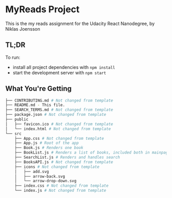 # MyReads Project

This is the my reads assignment for the Udacity React Nanodegree, by Niklas Joensson

## TL;DR

To run:

* install all project dependencies with `npm install`
* start the development server with `npm start`

## What You're Getting
```bash
├── CONTRIBUTING.md # Not changed from template
├── README.md - This file.
├── SEARCH_TERMS.md # Not changed from template
├── package.json # Not changed from template
├── public
│   ├── favicon.ico # Not changed from template
│   └── index.html # Not changed from template
└── src
    ├── App.css # Not changed from template
    ├── App.js # Root of the app
    ├── Book.js # Renders one book
    ├── BookList.js # Renders a list of books, included both in mainpage and searchpage
    ├── SearchList.js # Renders and handles search
    ├── BooksAPI.js # Not changed from template
    ├── icons # Not changed from template
    │   ├── add.svg
    │   ├── arrow-back.svg
    │   └── arrow-drop-down.svg
    ├── index.css # Not changed from template
    └── index.js # Not changed from template
```
